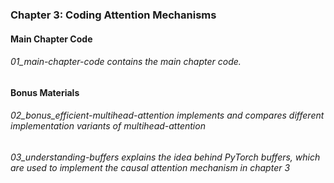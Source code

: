 ### Chapter 3: Coding Attention Mechanisms

 

#### Main Chapter Code

###### 01_main-chapter-code contains the main chapter code.
 

#### Bonus Materials

###### 02_bonus_efficient-multihead-attention implements and compares different implementation variants of multihead-attention
###### 03_understanding-buffers explains the idea behind PyTorch buffers, which are used to implement the causal attention mechanism in chapter 3
